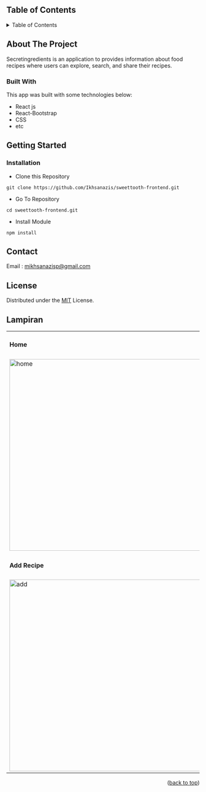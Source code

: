 <!-- TABLE OF CONTENTS -->
## Table of Contents
<details>
  <summary>Table of Contents</summary>
  <ol>
    <li>
      <a href="#about-the-project">About The Project</a>
      <ul>
        <li><a href="#built-with">Built With</a></li>
      </ul>
    </li>
    <li>
      <a href="#getting-started">Getting Started</a>
      <ul>
        <li><a href="#installation">Installation</a></li>
      </ul>
    </li>
    <li><a href="#contact">Contact</a></li>
    <li><a href="#license">License</a></li>
  </ol>
</details>


## About The Project
Secretingredients is an application to provides information about food recipes where users can explore, search, and share their recipes.

### Built With
This app was built with some technologies below:
- React js
- React-Bootstrap
- CSS
- etc

## Getting Started

### Installation

- Clone this Repository
```
git clone https://github.com/Ikhsanazis/sweettooth-frontend.git
```
- Go To Repository
```
cd sweettooth-frontend.git
```
- Install Module
```
npm install
```

## Contact

Email : mikhsanazisp@gmail.com

## License
Distributed under the [MIT](/LICENSE) License.
## Lampiran

<p align="center" display=flex>

<table>
<tr>
<td><h4 >Home</h4></td>
<td><h4 >Detail Recipe</h4></td>
</tr>
<tr>
<td><image src="https://i.ibb.co/t4kWSw6/1663704512151.png" alt="home" width=500></td>
<td><image src="https://i.ibb.co/ckXX9p2/mobile-10.png" alt="detail" width=500/></td>
</tr>
<tr>
<td><h4 >Add Recipe</h4></td>
<td><h4 >Profile</h4></td>
</tr>
<tr>
<td><image src="https://i.ibb.co/k8GC2xS/1663704550421.png" alt="add" width=500></td>
<td><image src="https://i.ibb.co/Tbm3ChJ/1663704894411.png" alt="search" width=500/></td>
</tr>
</table>
<p align="right">(<a href="#top">back to top</a>)</p>